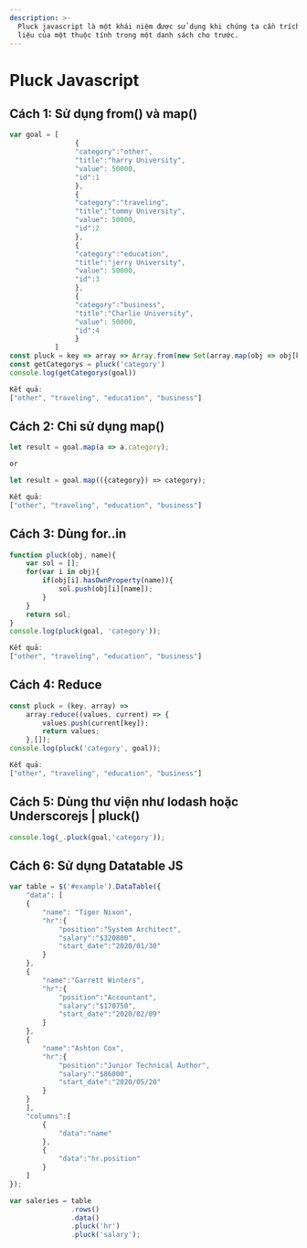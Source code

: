 ```yaml
---
description: >-
  Pluck javascript là một khái niệm được sử dụng khi chúng ta cần trích xuất dữ
  liệu của một thuộc tính trong một danh sách cho trước.
---
```


# Pluck Javascript

## Cách 1: Sử dụng from\(\) và map\(\)

```javascript
var goal = [
                {
                "category":"other",
                "title":"harry University",
                "value": 50000,
                "id":1
                },
                {
                "category":"traveling",
                "title":"tommy University",
                "value": 50000,
                "id":2
                },
                {
                "category":"education",
                "title":"jerry University",
                "value": 50000,
                "id":3
                },
                {
                "category":"business",
                "title":"Charlie University",
                "value": 50000,
                "id":4
                }
           ]
const pluck = key => array => Array.from(new Set(array.map(obj => obj[key])))
const getCategorys = pluck('category')
console.log(getCategorys(goal))
```

```javascript
Kết quả:
["other", "traveling", "education", "business"]
```

## Cách 2: Chỉ sử dụng map\(\)

```javascript
let result = goal.map(a => a.category);

or

let result = goal.map(({category}) => category);
```

```javascript
Kết quả:
["other", "traveling", "education", "business"]
```

## Cách 3: Dùng for..in

```javascript
function pluck(obj, name){
    var sol = [];
    for(var i in obj){
        if(obj[i].hasOwnProperty(name)){
            sol.push(obj[i][name]);
        }
    }
    return sol;
}
console.log(pluck(goal, 'category'));
```

```javascript
Kết quả:
["other", "traveling", "education", "business"]
```

## Cách 4: Reduce

```javascript
const pluck = (key, array) =>
    array.reduce((values, current) => {
        values.push(current[key]);
        return values;
    },[]);
console.log(pluck('category', goal));  
```

```javascript
Kết quả:
["other", "traveling", "education", "business"]
```

## Cách 5: Dùng thư viện như lodash hoặc Underscorejs \| pluck\(\)

```javascript
console.log(_.pluck(goal,'category'));
```

## Cách 6: Sử dụng Datatable JS

```javascript
var table = $('#example').DataTable({
	"data": [
	{
		"name": "Tiger Nixon",
		"hr":{
			"position":"System Architect",
			"salary":"$320800",
			"start_date":"2020/01/30"
		}
	},
	{
		"name":"Garrett Winters",
		"hr":{
			"position":"Accountant",
			"salary":"$170750",
			"start_date":"2020/02/09"
		}
	},
	{
		"name":"Ashton Cox",
		"hr":{
			"position":"Junior Technical Author",
			"salary":"$86000",
			"start_date":"2020/05/20"
		}
	}
	],
	"columns":[
		{
			"data":"name"
		},
		{
			"data":"hr.position"
		}
	]
});

var saleries = table
			   .rows()
			   .data()
			   .pluck('hr')
			   .pluck('salary');
```

